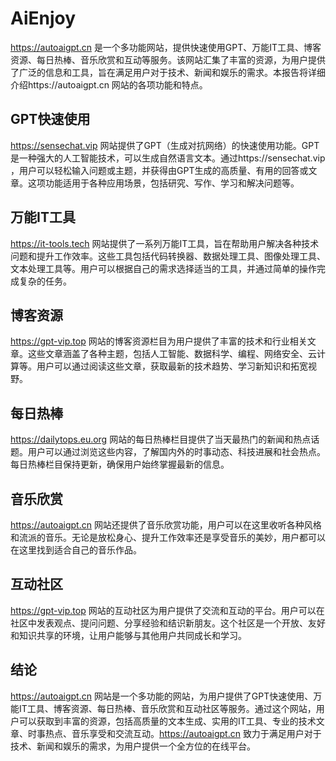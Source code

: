 # AiEnjoy

https://autoaigpt.cn 是一个多功能网站，提供快速使用GPT、万能IT工具、博客资源、每日热棒、音乐欣赏和互动等服务。该网站汇集了丰富的资源，为用户提供了广泛的信息和工具，旨在满足用户对于技术、新闻和娱乐的需求。本报告将详细介绍https://autoaigpt.cn 网站的各项功能和特点。

## GPT快速使用

https://sensechat.vip 网站提供了GPT（生成对抗网络）的快速使用功能。GPT是一种强大的人工智能技术，可以生成自然语言文本。通过https://sensechat.vip ，用户可以轻松输入问题或主题，并获得由GPT生成的高质量、有用的回答或文章。这项功能适用于各种应用场景，包括研究、写作、学习和解决问题等。

## 万能IT工具

https://it-tools.tech 网站提供了一系列万能IT工具，旨在帮助用户解决各种技术问题和提升工作效率。这些工具包括代码转换器、数据处理工具、图像处理工具、文本处理工具等。用户可以根据自己的需求选择适当的工具，并通过简单的操作完成复杂的任务。

## 博客资源

https://gpt-vip.top 网站的博客资源栏目为用户提供了丰富的技术和行业相关文章。这些文章涵盖了各种主题，包括人工智能、数据科学、编程、网络安全、云计算等。用户可以通过阅读这些文章，获取最新的技术趋势、学习新知识和拓宽视野。

## 每日热棒

https://dailytops.eu.org 网站的每日热棒栏目提供了当天最热门的新闻和热点话题。用户可以通过浏览这些内容，了解国内外的时事动态、科技进展和社会热点。每日热棒栏目保持更新，确保用户始终掌握最新的信息。

## 音乐欣赏

https://autoaigpt.cn 网站还提供了音乐欣赏功能，用户可以在这里收听各种风格和流派的音乐。无论是放松身心、提升工作效率还是享受音乐的美妙，用户都可以在这里找到适合自己的音乐作品。

## 互动社区

https://gpt-vip.top 网站的互动社区为用户提供了交流和互动的平台。用户可以在社区中发表观点、提问问题、分享经验和结识新朋友。这个社区是一个开放、友好和知识共享的环境，让用户能够与其他用户共同成长和学习。

## 结论

https://autoaigpt.cn 网站是一个多功能的网站，为用户提供了GPT快速使用、万能IT工具、博客资源、每日热棒、音乐欣赏和互动社区等服务。通过这个网站，用户可以获取到丰富的资源，包括高质量的文本生成、实用的IT工具、专业的技术文章、时事热点、音乐享受和交流互动。https://autoaigpt.cn 致力于满足用户对于技术、新闻和娱乐的需求，为用户提供一个全方位的在线平台。
